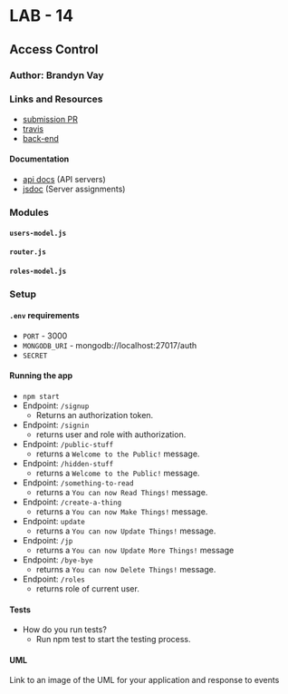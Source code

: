 # LAB - 14

## Access Control

### Author: Brandyn Vay

### Links and Resources

* [submission PR](https://github.com/brandyn-vay-401-advanced-javascript/lab-class-14)
* [travis](https://travis-ci.com/brandyn-vay-401-advanced-javascript/lab-class-14)
* [back-end](https://bv-back-end-final.herokuapp.com/)


#### Documentation
* [api docs](http://xyz.com) (API servers)
* [jsdoc](http://xyz.com) (Server assignments)

### Modules
#### `users-model.js`
#### `router.js`
#### `roles-model.js`

### Setup
#### `.env` requirements
* `PORT` - 3000
* `MONGODB_URI` - mongodb://localhost:27017/auth
* `SECRET`

#### Running the app
* `npm start`
* Endpoint: `/signup`
  * Returns an authorization token.
* Endpoint: `/signin`
  * returns user and role with authorization.
* Endpoint: `/public-stuff`
  * returns a `Welcome to the Public!` message.
* Endpoint: `/hidden-stuff`
  * returns a `Welcome to the Public!` message.
* Endpoint: `/something-to-read`
  * returns a `You can now Read Things!` message.
* Endpoint: `/create-a-thing`
  * returns a `You can now Make Things!` message.
* Endpoint: `update`
  * returns a `You can now Update Things!` message.
* Endpoint: `/jp`
  * returns a `You can now Update More Things!` message
* Endpoint: `/bye-bye`
  * returns a `You can now Delete Things!` message.
* Endpoint: `/roles`
  * returns role of current user.

  
#### Tests
* How do you run tests? 
  * Run npm test to start the testing process.

#### UML
Link to an image of the UML for your application and response to events
